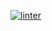  [![linter](https://github.com/DamonDoesStuff/School604/workflows/linter/badge.svg)](https://github.com/marketplace/actions/super-linter)